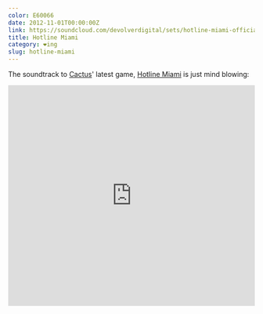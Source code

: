 ```yaml
---
color: E60066
date: 2012-11-01T00:00:00Z
link: https://soundcloud.com/devolverdigital/sets/hotline-miami-official
title: Hotline Miami
category: ❤ing
slug: hotline-miami
---
```


The soundtrack to [Cactus][cactus]' latest game, [Hotline Miami][hm] is just mind blowing:

<div class="embed rich soundcloud">
    <style type="text/css" scoped>
        .embed:after {
            padding-top: 80% !important;
        }
    </style>
    <iframe width="100%" height="450" scrolling="no" frameborder="no" src="https://w.soundcloud.com/player/?visual=true&amp;url=http%3A%2F%2Fapi.soundcloud.com%2Fplaylists%2F2382546&amp;show_artwork=true&amp;visual=false&amp;hide_related=true&amp;color=E60066&amp;show_user=true&amp;show_comments=false&amp;show_reposts=false&amp;auto_play=false"></iframe>
</div>

[cactus]: http://cactusquid.com/
[hm]:     http://hotlinemiami.com/
